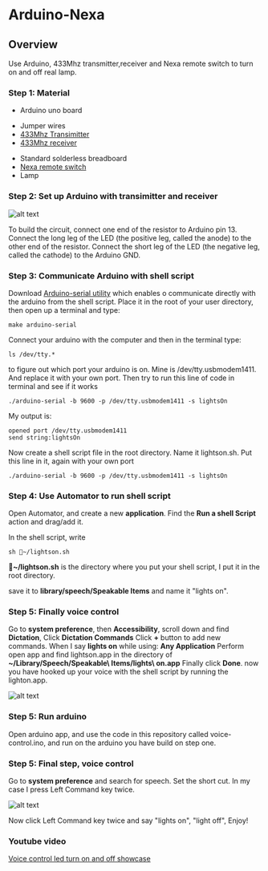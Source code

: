 # Arduino-Nexa



## Overview

Use Arduino, 433Mhz transmitter,receiver and Nexa remote switch to turn on and off real lamp.

### Step 1: Material 

- Arduino uno board
+ Jumper wires
+ [433Mhz Transimitter](http://www.kjell.com/sortiment/el/elektronik/fjarrstyrning/433-mhz-sandarmodul-p88901)  
+ [433Mhz receiver](http://www.kjell.com/sortiment/el/elektronik/fjarrstyrning/433-mhz-mottagarmodul-p88900)
- Standard solderless breadboard
- [Nexa remote switch](http://www.nexa.se/EYCR2300.htm)
- Lamp

### Step 2: Set up Arduino with transimitter and receiver



![alt text](https://raw.githubusercontent.com/TokyoBirdy/Arduino-Nexa/master/IMG_8288.JPG)



To build the circuit, connect one end of the resistor to Arduino pin 13. Connect the long leg of the LED (the positive leg, called the anode) to the other end of the resistor. Connect the short leg of the LED (the negative leg, called the cathode) to the Arduino GND.



### Step 3: Communicate Arduino with shell script

Download [Arduino-serial utility](http://todbot.com/blog/2006/12/06/arduino-serial-c-code-to-talk-to-arduino/comment-page-2/) which enables o communicate directly with the arduino from the shell script. Place it in the root of your user directory, then open up a terminal and type:

```
make arduino-serial

```
Connect your arduino with the computer and then in the terminal type:

```
ls /dev/tty.*
```

to figure out which port your arduino is on. Mine is /dev/tty.usbmodem1411. And replace it with your own port. Then try to run this line of code in terminal and see if it works 

```
./arduino-serial -b 9600 -p /dev/tty.usbmodem1411 -s lightsOn

```


My output is:

```
opened port /dev/tty.usbmodem1411
send string:lightsOn
```

Now create a shell script file in the root directory. Name it lightson.sh. Put this line in it, again with your own port 

```
./arduino-serial -b 9600 -p /dev/tty.usbmodem1411 -s lightsOn

```


### Step 4: Use Automator to run shell script

Open Automator, and create a new **application**. Find the **Run a shell Script** action and drag/add it. 

In the shell script, write 

```
sh ~/lightson.sh

```

**~/lightson.sh** is the directory where you put your shell script, I put it in the root directory.



save it to **library/speech/Speakable Items** and name it "lights on".


### Step 5: Finally voice control

Go to **system preference**, then **Accessibility**, scroll down and find **Dictation**, Click **Dictation Commands** Click **+** button to add new commands. When I say **lights on** while using: **Any Application** Perform  open app and find lightson.app in the directory of **~/Library/Speech/Speakable\ Items/lights\ on.app** Finally click **Done**. now you have hooked up your voice with the shell script by running the lighton.app.
 
![alt text](https://raw.githubusercontent.com/TokyoBirdy/Voice-control-lights-on-and-off/master/Dictation.png)


### Step 5: Run arduino 

Open arduino app, and use the code in this repository called voice-control.ino, and run on the arduino you have build on step one.




### Step 5: Final step, voice control 

Go to **system preference** and search for speech. Set the short cut. In my case I press Left Command key twice. 

![alt text](https://raw.githubusercontent.com/TokyoBirdy/Voice-control-lights-on-and-off/master/Speech.png)


Now click Left Command key twice and say "lights on", "light off", Enjoy! 


### Youtube video  

[Voice control led turn on and off showcase](https://www.youtube.com/watch?v=GKyTyhMJvg4)